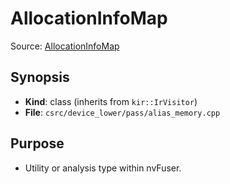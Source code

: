 # AllocationInfoMap

Source: [AllocationInfoMap](../../../csrc/device_lower/pass/alias_memory.cpp)

## Synopsis
- **Kind**: class (inherits from `kir::IrVisitor`)
- **File**: `csrc/device_lower/pass/alias_memory.cpp`

## Purpose
- Utility or analysis type within nvFuser.
